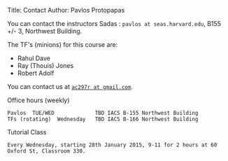 Title: Contact
Author: Pavlos Protopapas

You can contact the instructors Sadas : `pavlos at seas.harvard.edu`, B155 +/- 3, Northwest Building.

The TF's (minions) for this course are:

* Rahul Dave
* Ray (Thouis) Jones
* Robert Adolf

You can contact us at [`ac297r at gmail.com`](mailto:ac297r@gmail.com).

Office hours (weekly)	

	Pavlos	TUE/WED				TBD	IACS B-155 Northwest Building 
	TFs (rotating)	Wednesday	TBD	IACS B-166 Northwest Building

Tutorial Class		

	Every Wednesday, starting 28th January 2015, 9-11 for 2 hours at 60 Oxford St, Classroom 330.